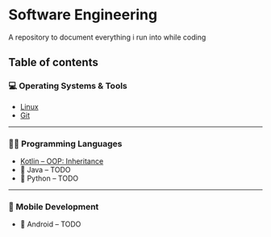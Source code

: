# Software Engineering

A repository to document everything i run into while coding

## Table of contents

### 💻 Operating Systems & Tools
- [Linux](./linux/basics.md)
- [Git](./git/basics.md)

---

### 🧑‍💻 Programming Languages
- [Kotlin – OOP: Inheritance](./kotlin/oop/inheritance.md)
- 🚧 Java – TODO
- 🚧 Python – TODO

---

### 📱 Mobile Development
- 🚧 Android – TODO